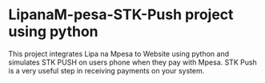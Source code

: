 # LipanaM-pesa-STK-Push project using python
This project integrates Lipa na  Mpesa to Website using python and simulates STK PUSH on users phone when they pay with Mpesa. STK Push is a very useful step in receiving payments on your system.


